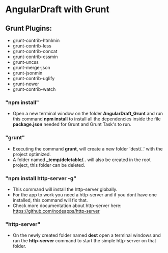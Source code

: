 AngularDraft with Grunt
============
## Grunt Plugins:
- grunt-contrib-htmlmin
- grunt-contrib-less
- grunt-contrib-concat
- grunt-contrib-cssmin
- grunt-uncss
- grunt-merge-json
- grunt-jsonmin
- grunt-contrib-uglify
- grunt-newer
- grunt-contrib-watch

### "npm install"
- Open a new terminal window on the folder **AngularDraft_Grunt** and run this command **npm install** to install all the dependencies inside the file **package.json** needed for Grunt and Grunt Task's to run. 

### "grunt"
- Executing the command **grunt**, will create a new folder 'dest/..' with the project optimized. 
- A folder named **_temp/deletable/..** will also be created in the root project, this folder can be deleted.

### "npm install http-server -g"
- This command will install the http-server globally.
- For the app to work you need a http-server and if you dont have one installed, this command will fix that.<br/>
- Check more documentation about http-server here: https://github.com/nodeapps/http-server <br/>

### "http-server"
- On the newly created folder named **dest** open a terminal windows and run the **http-server** command to start the simple http-server on that folder.
